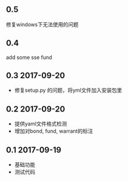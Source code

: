 0.5
-----
修复windows下无法使用的问题

0.4 
-----
add some sse fund

0.3 2017-09-20
----
- 修复setup.py 的问题，将yml文件加入安装包里

0.2 2017-09-20
----
- 提供yaml文件格式检测
- 增加对bond, fund, warrant的标注


0.1 2017-09-19
----
- 基础功能
- 测试代码